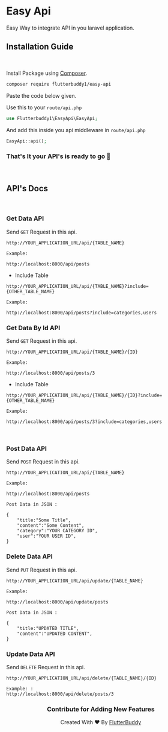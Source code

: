 # Easy Api
Easy Way to integrate API in you laravel application.

## Installation Guide
<br>

Install Package using [Composer]('https://getcomposer.org/download/').
```bash
composer require flutterbuddy1/easy-api
```

Paste the code below given.

Use this to your `route/api.php` 
```php
use Flutterbuddy1\EasyApi\EasyApi;
```

And add this inside you api middleware in `route/api.php`
```php
EasyApi::api();
```

### That's It your API's is ready to go 🚀
<br/>

## API's Docs
<br/>

### Get Data API
Send `GET` Request in this api.
```
http://YOUR_APPLICATION_URL/api/{TABLE_NAME}

Example:

http://localhost:8000/api/posts
```
* Include Table
```
http://YOUR_APPLICATION_URL/api/{TABLE_NAME}?include={OTHER_TABLE_NAME}

Example:

http://localhost:8000/api/posts?include=categories,users
```

### Get Data By Id API
Send `GET` Request in this api.
```
http://YOUR_APPLICATION_URL/api/{TABLE_NAME}/{ID}

Example:

http://localhost:8000/api/posts/3
```

* Include Table
```
http://YOUR_APPLICATION_URL/api/{TABLE_NAME}/{ID}?include={OTHER_TABLE_NAME}

Example:

http://localhost:8000/api/posts/3?include=categories,users
```
<br/>

### Post Data API

Send `POST` Request in this api.
```
http://YOUR_APPLICATION_URL/api/{TABLE_NAME}

Example:

http://localhost:8000/api/posts

Post Data in JSON :

{
    "title:"Some Title",
    "content":"Some Content",
    "category":"YOUR CATEGORY ID",
    "user":"YOUR USER ID",
}

```


### Delete Data API

Send `PUT` Request in this api.
```
http://YOUR_APPLICATION_URL/api/update/{TABLE_NAME}

Example:

http://localhost:8000/api/update/posts

Post Data in JSON :

{
    "title:"UPDATED TITLE",
    "content":"UPDATED CONTENT",
}

```

### Update Data API

Send `DELETE` Request in this api.
```
http://YOUR_APPLICATION_URL/api/delete/{TABLE_NAME}/{ID}

Example: :
http://localhost:8000/api/delete/posts/3

```

<center>
<h3>Contribute for Adding New Features</h3>
<p>Created With ♥ By <a href="https://flutterbuddy.in">FlutterBuddy</a></p>
</center>